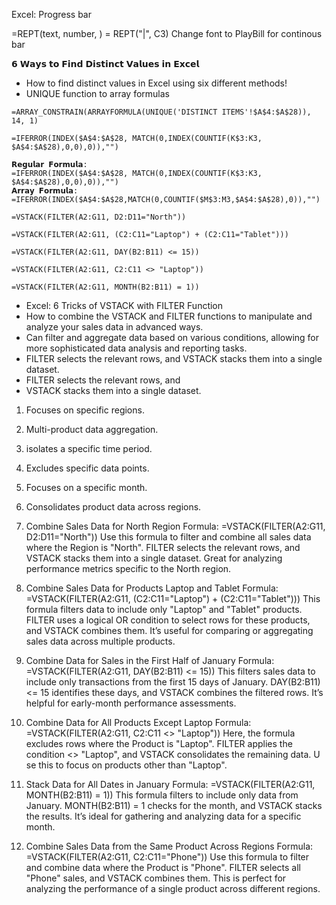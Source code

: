 Excel: Progress bar

=REPT(text, number, )
= REPT("|", C3) Change font to PlayBill for continous bar


𝟲 𝗪𝗮𝘆𝘀 𝘁𝗼 𝗙𝗶𝗻𝗱 𝗗𝗶𝘀𝘁𝗶𝗻𝗰𝘁 𝗩𝗮𝗹𝘂𝗲𝘀 𝗶𝗻 𝗘𝘅𝗰𝗲𝗹

- How to find distinct values in Excel using six different methods!
- UNIQUE function to array formulas

```
=ARRAY_CONSTRAIN(ARRAYFORMULA(UNIQUE('DISTINCT ITEMS'!$A$4:$A$28)), 14, 1)
```  
```
=IFERROR(INDEX($A$4:$A$28, MATCH(0,INDEX(COUNTIF(K$3:K3, $A$4:$A$28),0,0),0)),"")
```


```
𝗥𝗲𝗴𝘂𝗹𝗮𝗿 𝗙𝗼𝗿𝗺𝘂𝗹𝗮:
=IFERROR(INDEX($A$4:$A$28, MATCH(0,INDEX(COUNTIF(K$3:K3, $A$4:$A$28),0,0),0)),"")
𝗔𝗿𝗿𝗮𝘆 𝗙𝗼𝗿𝗺𝘂𝗹𝗮:
=IFERROR(INDEX($A$4:$A$28,MATCH(0,COUNTIF($M$3:M3,$A$4:$A$28),0)),"")

```

```
=VSTACK(FILTER(A2:G11, D2:D11="North"))

=VSTACK(FILTER(A2:G11, (C2:C11="Laptop") + (C2:C11="Tablet")))

=VSTACK(FILTER(A2:G11, DAY(B2:B11) <= 15))

=VSTACK(FILTER(A2:G11, C2:C11 <> "Laptop"))

=VSTACK(FILTER(A2:G11, MONTH(B2:B11) = 1))

```

- Excel: 6 Tricks of VSTACK with FILTER Function
- How to combine the VSTACK and FILTER functions to manipulate and analyze your sales data in advanced ways. 
- Can filter and aggregate data based on various conditions, allowing for more sophisticated data analysis and reporting tasks.
- FILTER selects the relevant rows, and VSTACK stacks them into a single dataset.
- FILTER selects the relevant rows, and 
- VSTACK stacks them into a single dataset.

1. Focuses on specific regions.
2. Multi-product data aggregation.
3.  isolates a specific time period.
4.  Excludes specific data points.
5.  Focuses on a specific month.
6. Consolidates product data across regions.

1. Combine Sales Data for North Region
Formula: =VSTACK(FILTER(A2:G11, D2:D11="North"))
Use this formula to filter and combine all sales data where the Region is "North". 
FILTER selects the relevant rows, and 
VSTACK stacks them into a single dataset. 
Great for analyzing performance metrics specific to the North region.

2. Combine Sales Data for Products Laptop and Tablet
Formula: =VSTACK(FILTER(A2:G11, (C2:C11="Laptop") + (C2:C11="Tablet")))
This formula filters data to include only "Laptop" and "Tablet" products. 
FILTER uses a logical OR condition to select rows for these products, and 
VSTACK combines them. 
It’s useful for comparing or aggregating sales data across multiple products.

3. Combine Data for Sales in the First Half of January
Formula: =VSTACK(FILTER(A2:G11, DAY(B2:B11) <= 15))
This filters sales data to include only transactions from the first 15 days of January. 
DAY(B2:B11) <= 15 identifies these days, and VSTACK combines the filtered rows. 
It’s helpful for early-month performance assessments.

4. Combine Data for All Products Except Laptop
Formula: =VSTACK(FILTER(A2:G11, C2:C11 <> "Laptop"))
Here, the formula excludes rows where the Product is "Laptop". 
FILTER applies the condition <> "Laptop", and 
VSTACK consolidates the remaining data. U
se this to focus on products other than "Laptop".

5. Stack Data for All Dates in January
Formula: =VSTACK(FILTER(A2:G11, MONTH(B2:B11) = 1))
This formula filters to include only data from January. 
MONTH(B2:B11) = 1 checks for the month, and 
VSTACK stacks the results. 
It’s ideal for gathering and analyzing data for a specific month.


6. Combine Sales Data from the Same Product Across Regions
Formula: =VSTACK(FILTER(A2:G11, C2:C11="Phone"))
Use this formula to filter and combine data where the Product is "Phone". 
FILTER selects all "Phone" sales, and VSTACK combines them. 
This  is perfect for analyzing the performance of a single product across different regions.

